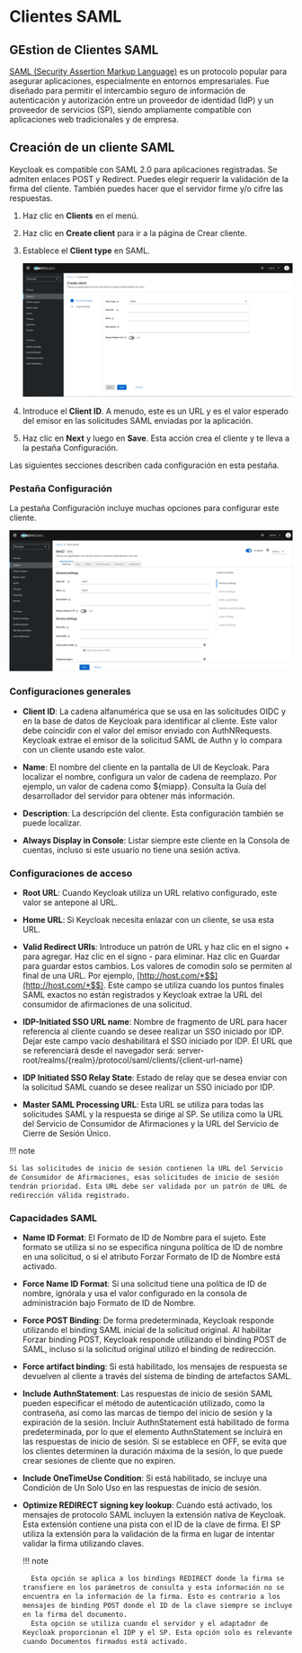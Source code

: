 # Clientes SAML

## GEstion de Clientes SAML

[SAML (Security Assertion Markup Language)](https://www.keycloak.org/docs/latest/server_admin/index.html#saml) es un protocolo popular para asegurar aplicaciones, especialmente en entornos empresariales. Fue diseñado para permitir el intercambio seguro de información de autenticación y autorización entre un proveedor de identidad (IdP) y un proveedor de servicios (SP), siendo ampliamente compatible con aplicaciones web tradicionales y de empresa.

## Creación de un cliente SAML

Keycloak es compatible con SAML 2.0 para aplicaciones registradas. Se admiten enlaces POST y Redirect. Puedes elegir requerir la validación de la firma del cliente. También puedes hacer que el servidor firme y/o cifre las respuestas.

1. Haz clic en **Clients** en el menú.

2. Haz clic en **Create client** para ir a la página de Crear cliente.

3. Establece el **Client type** en SAML.

   ![Create Client SAML](../images/create_saml.png)

4. Introduce el **Client ID**. A menudo, este es un URL y es el valor esperado del emisor en las solicitudes SAML enviadas por la aplicación.

5. Haz clic en **Next** y luego en **Save**. Esta acción crea el cliente y te lleva a la pestaña Configuración.

Las siguientes secciones describen cada configuración en esta pestaña.

### Pestaña Configuración

La pestaña Configuración incluye muchas opciones para configurar este cliente.

![Create Client SAML](../images/create_saml2.png)

### Configuraciones generales

- **Client ID**: La cadena alfanumérica que se usa en las solicitudes OIDC y en la base de datos de Keycloak para identificar al cliente. Este valor debe coincidir con el valor del emisor enviado con AuthNRequests. Keycloak extrae el emisor de la solicitud SAML de Authn y lo compara con un cliente usando este valor.

- **Name**: El nombre del cliente en la pantalla de UI de Keycloak. Para localizar el nombre, configura un valor de cadena de reemplazo. Por ejemplo, un valor de cadena como ${miapp}. Consulta la Guía del desarrollador del servidor para obtener más información.

- **Description**: La descripción del cliente. Esta configuración también se puede localizar.

- **Always Display in Console**: Listar siempre este cliente en la Consola de cuentas, incluso si este usuario no tiene una sesión activa.

### Configuraciones de acceso

- **Root URL**: Cuando Keycloak utiliza un URL relativo configurado, este valor se antepone al URL.

- **Home URL**: Si Keycloak necesita enlazar con un cliente, se usa esta URL.

- **Valid Redirect URIs**: Introduce un patrón de URL y haz clic en el signo + para agregar. Haz clic en el signo - para eliminar. Haz clic en Guardar para guardar estos cambios. Los valores de comodín solo se permiten al final de una URL. Por ejemplo, [http://host.com/*$$](http://host.com/*$$). Este campo se utiliza cuando los puntos finales SAML exactos no están registrados y Keycloak extrae la URL del consumidor de afirmaciones de una solicitud.

- **IDP-Initiated SSO URL name**: Nombre de fragmento de URL para hacer referencia al cliente cuando se desee realizar un SSO iniciado por IDP. Dejar este campo vacío deshabilitará el SSO iniciado por IDP. El URL que se referenciará desde el navegador será: server-root/realms/{realm}/protocol/saml/clients/{client-url-name}

- **IDP Initiated SSO Relay State**: Estado de relay que se desea enviar con la solicitud SAML cuando se desee realizar un SSO iniciado por IDP.

- **Master SAML Processing URL**: Esta URL se utiliza para todas las solicitudes SAML y la respuesta se dirige al SP. Se utiliza como la URL del Servicio de Consumidor de Afirmaciones y la URL del Servicio de Cierre de Sesión Único.

!!! note

    Si las solicitudes de inicio de sesión contienen la URL del Servicio de Consumidor de Afirmaciones, esas solicitudes de inicio de sesión tendrán prioridad. Esta URL debe ser validada por un patrón de URL de redirección válida registrado.

### Capacidades SAML

- **Name ID Format**: El Formato de ID de Nombre para el sujeto. Este formato se utiliza si no se especifica ninguna política de ID de nombre en una solicitud, o si el atributo Forzar Formato de ID de Nombre está activado.

- **Force Name ID Format**: Si una solicitud tiene una política de ID de nombre, ignórala y usa el valor configurado en la consola de administración bajo Formato de ID de Nombre.

- **Force POST Binding**: De forma predeterminada, Keycloak responde utilizando el binding SAML inicial de la solicitud original. Al habilitar Forzar binding POST, Keycloak responde utilizando el binding POST de SAML, incluso si la solicitud original utilizó el binding de redirección.

- **Force artifact binding**: Si está habilitado, los mensajes de respuesta se devuelven al cliente a través del sistema de binding de artefactos SAML.

- **Include AuthnStatement**: Las respuestas de inicio de sesión SAML pueden especificar el método de autenticación utilizado, como la contraseña, así como las marcas de tiempo del inicio de sesión y la expiración de la sesión. Incluir AuthnStatement está habilitado de forma predeterminada, por lo que el elemento AuthnStatement se incluirá en las respuestas de inicio de sesión. Si se establece en OFF, se evita que los clientes determinen la duración máxima de la sesión, lo que puede crear sesiones de cliente que no expiren.

- **Include OneTimeUse Condition**: Si está habilitado, se incluye una Condición de Un Solo Uso en las respuestas de inicio de sesión.

- **Optimize REDIRECT signing key lookup**: Cuando está activado, los mensajes de protocolo SAML incluyen la extensión nativa de Keycloak. Esta extensión contiene una pista con el ID de la clave de firma. El SP utiliza la extensión para la validación de la firma en lugar de intentar validar la firma utilizando claves.

    !!! note

        Esta opción se aplica a los bindings REDIRECT donde la firma se transfiere en los parámetros de consulta y esta información no se encuentra en la información de la firma. Esto es contrario a los mensajes de binding POST donde el ID de la clave siempre se incluye en la firma del documento.
        Esta opción se utiliza cuando el servidor y el adaptador de Keycloak proporcionan el IDP y el SP. Esta opción solo es relevante cuando Documentos firmados está activado.

